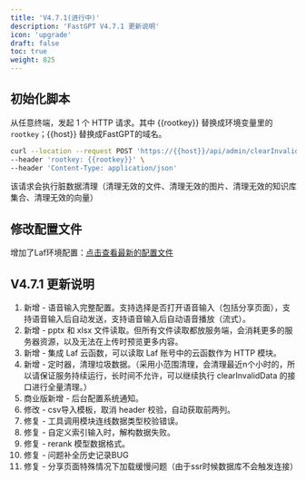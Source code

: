 ```yaml
---
title: 'V4.7.1(进行中)'
description: 'FastGPT V4.7.1 更新说明'
icon: 'upgrade'
draft: false
toc: true
weight: 825
---
```


## 初始化脚本

从任意终端，发起 1 个 HTTP 请求。其中 {{rootkey}} 替换成环境变量里的 `rootkey`；{{host}} 替换成FastGPT的域名。

```bash
curl --location --request POST 'https://{{host}}/api/admin/clearInvalidData' \
--header 'rootkey: {{rootkey}}' \
--header 'Content-Type: application/json'
```

该请求会执行脏数据清理（清理无效的文件、清理无效的图片、清理无效的知识库集合、清理无效的向量）


## 修改配置文件

增加了Laf环境配置：[点击查看最新的配置文件](/docs/development/configuration/)


## V4.7.1 更新说明

1. 新增 - 语音输入完整配置。支持选择是否打开语音输入（包括分享页面），支持语音输入后自动发送，支持语音输入后自动语音播放（流式）。
2. 新增 - pptx 和 xlsx 文件读取。但所有文件读取都放服务端，会消耗更多的服务器资源，以及无法在上传时预览更多内容。
3. 新增 - 集成 Laf 云函数，可以读取 Laf 账号中的云函数作为 HTTP 模块。
4. 新增 - 定时器，清理垃圾数据。（采用小范围清理，会清理最近n个小时的，所以请保证服务持续运行，长时间不允许，可以继续执行 clearInvalidData 的接口进行全量清理。）
5. 商业版新增 - 后台配置系统通知。
6. 修改 - csv导入模板，取消 header 校验，自动获取前两列。
7. 修复 - 工具调用模块连线数据类型校验错误。
8. 修复 - 自定义索引输入时，解构数据失败。
9. 修复 - rerank 模型数据格式。
10. 修复 - 问题补全历史记录BUG
11. 修复 - 分享页面特殊情况下加载缓慢问题（由于ssr时候数据库不会触发连接）